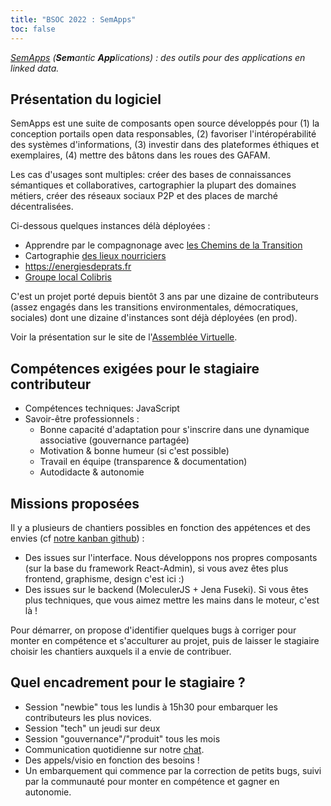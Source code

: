 ```yaml
---
title: "BSOC 2022 : SemApps"
toc: false
---
```


*[SemApps](https://semapps.org) (**Sem**antic **App**lications) : des outils pour des applications en linked data.*

## Présentation du logiciel

SemApps est une suite de composants open source développés pour (1) la conception portails open data responsables, (2) favoriser l'intéropérabilité des systèmes d'informations, (3) investir dans des plateformes éthiques et exemplaires, (4) mettre des bâtons dans les roues des GAFAM.

Les cas d'usages sont multiples: créer des bases de connaissances sémantiques et collaboratives, cartographier la plupart des domaines métiers, créer des réseaux sociaux P2P et des places de marché décentralisées.

Ci-dessous quelques instances délà déployées : 

- Apprendre par le compagnonage avec [les Chemins de la Transition](https://app.lescheminsdelatransition.org/)
- Cartographie [des lieux nourriciers](https://100lieuxnourriciers.fr/)
- https://energiesdeprats.fr
- [Groupe local Colibris](https://payscreillois.colibris-groupeslocaux.org/)

C'est un projet porté depuis bientôt 3 ans par une dizaine de contributeurs (assez engagés dans les transitions environmentales, démocratiques, sociales) dont une dizaine d'instances sont déjà déployées (en prod).

Voir la présentation sur le site de l'[Assemblée Virtuelle](https://www.virtual-assembly.org/semapps/).

## Compétences exigées pour le stagiaire contributeur

- Compétences techniques: JavaScript
- Savoir-être professionnels : 
    - Bonne capacité d'adaptation pour s'inscrire dans une dynamique associative (gouvernance partagée)
    - Motivation & bonne humeur (si c'est possible)
    - Travail en équipe (transparence & documentation)
    - Autodidacte & autonomie

## Missions proposées

Il y a plusieurs de chantiers possibles en fonction des appétences et des envies (cf [notre kanban github](https://github.com/assemblee-virtuelle/semapps/projects/5)) :

- Des issues sur l'interface. Nous développons nos propres composants (sur la base du framework React-Admin), si vous avez êtes plus frontend, graphisme, design c'est ici :)
- Des issues sur le backend (MoleculerJS + Jena Fuseki). Si vous êtes plus techniques, que vous aimez mettre les mains dans le moteur, c'est là !

Pour démarrer, on propose d'identifier quelques bugs à corriger pour monter en compétence et s'acculturer au projet, puis de laisser le stagiaire choisir les chantiers auxquels il a envie de contribuer.

## Quel encadrement pour le stagiaire ?

- Session "newbie" tous les lundis à 15h30 pour embarquer les contributeurs les plus novices.
- Session "tech" un jeudi sur deux
- Session "gouvernance"/"produit" tous les mois
- Communication quotidienne sur notre [chat](https://chat.lescommuns.org/).
- Des appels/visio en fonction des besoins !
- Un embarquement qui commence par la correction de petits bugs, suivi par la communauté pour monter en compétence et gagner en autonomie.
